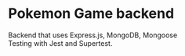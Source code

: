 # Pokemon Game backend

Backend that uses Express.js, MongoDB, Mongoose  
Testing with Jest and Supertest.
